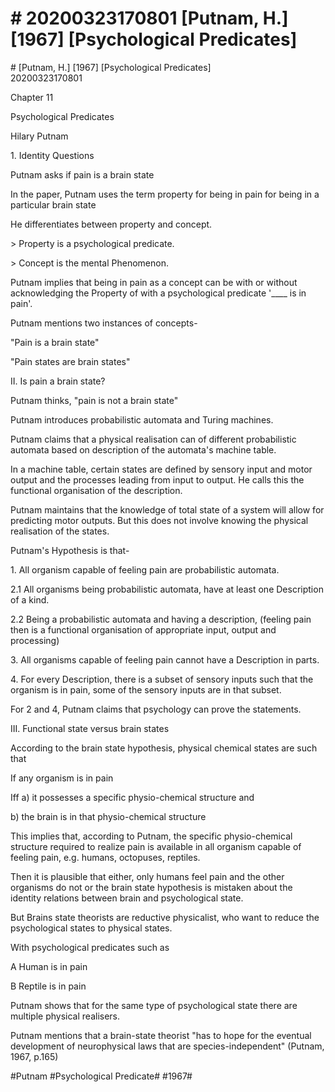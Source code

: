 # \# 20200323170801 \[Putnam, H.\] \[1967\] \[Psychological Predicates\]

\# \[Putnam, H.\] \[1967\] \[Psychological Predicates\]\
20200323170801

Chapter 11

Psychological Predicates

Hilary Putnam

1\. Identity Questions

Putnam asks if pain is a brain state

In the paper, Putnam uses the term property for being in pain for being in a particular brain state

He differentiates between property and concept.

\> Property is a psychological predicate.

\> Concept is the mental Phenomenon.

Putnam implies that being in pain as a concept can be with or without acknowledging the Property of with a psychological predicate '\_\_\_\_ is in pain'.

Putnam mentions two instances of concepts-

"Pain is a brain state"

"Pain states are brain states"

II\. Is pain a brain state?

Putnam thinks, "pain is not a brain state"

Putnam introduces probabilistic automata and Turing machines.

Putnam claims that a physical realisation can of different probabilistic automata based on description of the automata's machine table.

In a machine table, certain states are defined by sensory input and motor output and the processes leading from input to output. He calls this the functional organisation of the description.

Putnam maintains that the knowledge of total state of a system will allow for predicting motor outputs. But this does not involve knowing the physical realisation of the states.

Putnam's Hypothesis is that-

1\. All organism capable of feeling pain are probabilistic automata.

2.1 All organisms being probabilistic automata, have at least one Description of a kind.

2.2 Being a probabilistic automata and having a description, (feeling pain then is a functional organisation of appropriate input, output and processing)

3\. All organisms capable of feeling pain cannot have a Description in parts.

4\. For every Description, there is a subset of sensory inputs such that the organism is in pain, some of the sensory inputs are in that subset.

For 2 and 4, Putnam claims that psychology can prove the statements.

III\. Functional state versus brain states

According to the brain state hypothesis, physical chemical states are such that

If any organism is in pain

Iff a) it possesses a specific physio-chemical structure and

b\) the brain is in that physio-chemical structure

This implies that, according to Putnam, the specific physio-chemical structure required to realize pain is available in all organism capable of feeling pain, e.g. humans, octopuses, reptiles.

Then it is plausible that either, only humans feel pain and the other organisms do not or the brain state hypothesis is mistaken about the identity relations between brain and psychological state.

But Brains state theorists are reductive physicalist, who want to reduce the psychological states to physical states.

With psychological predicates such as

A Human is in pain

B Reptile is in pain

Putnam shows that for the same type of psychological state there are multiple physical realisers.

Putnam mentions that a brain-state theorist "has to hope for the eventual development of neurophysical laws that are species-independent" (Putnam, 1967, p.165)

\#Putnam \#Psychological Predicate\# \#1967\#
